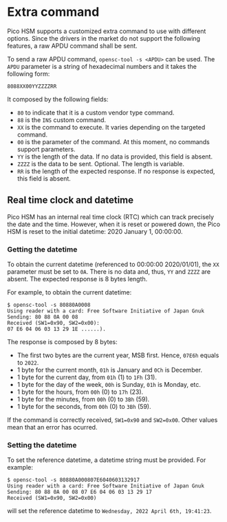 # Extra command

Pico HSM supports a customized extra command to use with different options. Since the drivers in the market do not support the following features, a raw APDU command shall be sent. 

To send a raw APDU command, `opensc-tool -s <APDU>` can be used. The `APDU` parameter is a string of hexadecimal numbers and it takes the following form:
```
8088XX00YYZZZZRR
```

It composed by the following fields:
- `80` to indicate that it is a custom vendor type command.
- `88` is the `INS` custom command.
- `XX` is the command to execute. It varies depending on the targeted command.
- `00` is the parameter of the command. At this moment, no commands support parameters.
- `YY` is the length of the data. If no data is provided, this field is absent.
- `ZZZZ` is the data to be sent. Optional. The length is variable.
- `RR` is the length of the expected response. If no response is expected, this field is absent.

## Real time clock and datetime
Pico HSM has an internal real time clock (RTC) which can track precisely the date and the time. However, when it is reset or powered down, the Pico HSM is reset to the initial datetime: 2020 January 1, 00:00:00.

### Getting the datetime
To obtain the current datetime (referenced to 00:00:00 2020/01/01), the `XX` parameter must be set to `0A`. There is no data and, thus, `YY` and `ZZZZ` are absent. The expected response is 8 bytes length.

For example, to obtain the current datetime:

```
$ opensc-tool -s 80880A0008
Using reader with a card: Free Software Initiative of Japan Gnuk
Sending: 80 88 0A 00 08 
Received (SW1=0x90, SW2=0x00):
07 E6 04 06 03 13 29 1E ......).
```

The response is composed by 8 bytes:
- The first two bytes are the current year, MSB first. Hence, `07E6h` equals to `2022`.
- 1 byte for the current month, `01h` is January and `0Ch` is December.
- 1 byte for the current day, from `01h` (1) to `1Fh` (31).
- 1 byte for the day of the week, `00h` is Sunday, `01h` is Monday, etc.
- 1 byte for the hours, from `00h` (0) to `17h` (23).
- 1 byte for the minutes, from `00h` (0) to `3Bh` (59).
- 1 byte for the seconds, from `00h` (0) to `3Bh` (59).

If the command is correctly received, `SW1=0x90` and `SW2=0x00`. Other values mean that an error has ocurred.

### Setting the datetime
To set the reference datetime, a datetime string must be provided. For example:

```
$ opensc-tool -s 80880A000807E6040603132917
Using reader with a card: Free Software Initiative of Japan Gnuk
Sending: 80 88 0A 00 08 07 E6 04 06 03 13 29 17 
Received (SW1=0x90, SW2=0x00)
```

will set the reference datetime to `Wednesday, 2022 April 6th, 19:41:23`.
